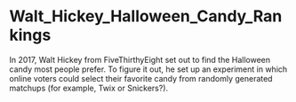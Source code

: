 # Walt_Hickey_Halloween_Candy_Rankings
In 2017, Walt Hickey from FiveThirthyEight set out to find the Halloween candy most people prefer. To figure it out, he set up an experiment in which online voters could select their favorite candy from randomly generated matchups (for example, Twix or Snickers?). 


